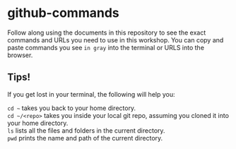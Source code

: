 # github-commands
Follow along using the documents in this repository to see the exact commands and URLs you need to use in this workshop. You can copy and paste commands you see `in gray` into the terminal or URLS into the browser. 

## Tips!
If you get lost in your terminal, the following will help you:

`cd ~` takes you back to your home directory.  
`cd ~/<repo>` takes you inside your local git repo, assuming you cloned it into your home directory.  
`ls` lists all the files and folders in the current directory.  
`pwd` prints the name and path of the current directory.  
